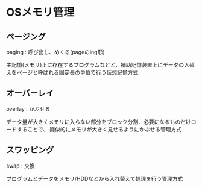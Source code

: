 # OSメモリ管理

## ページング

paging : 呼び出し、めくる(pageのing形)

主記憶(メモリ)上に存在するプログラムなどと、補助記憶装置上にデータの入替えをページと呼ばれる固定長の単位で行う仮想記憶方式

## オーバーレイ

overlay : かぶせる

データ量が大きくメモリに入らない部分をブロック分割、必要になるものだけロードすることで、
疑似的にメモリが大きく見せるようにかぶせる管理方式

## スワッピング

swap : 交換

プログラムとデータをメモリ/HDDなどから入れ替えて処理を行う管理方式